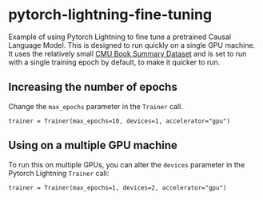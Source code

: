 # pytorch-lightning-fine-tuning

Example of using Pytorch Lightning to fine tune a pretrained Causal Language Model. This is designed to run quickly on a single GPU machine. It uses the relatively small [CMU Book Summary Dataset](https://www.cs.cmu.edu/~dbamman/booksummaries.html) and is  set to run with a single training epoch by default, to make it quicker to run.

## Increasing the number of epochs

Change the `max_epochs` parameter in the `Trainer` call.

```
trainer = Trainer(max_epochs=10, devices=1, accelerator="gpu")
```


## Using on a multiple GPU machine

To run this on multiple GPUs, you can alter the `devices` parameter in the Pytorch Lightning `Trainer` call:

```
trainer = Trainer(max_epochs=1, devices=2, accelerator="gpu")
```
